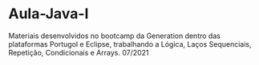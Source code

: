 # Aula-Java-I
Materiais desenvolvidos no bootcamp da Generation dentro das plataformas Portugol e Eclipse, trabalhando a Lógica, Laços Sequenciais, Repetição, Condicionais e Arrays.
07/2021
